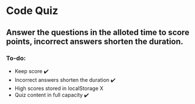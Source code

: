 # Code Quiz

## Answer the questions in the alloted time to score points, incorrect answers shorten the duration.

### To-do:
- Keep score ✔️
- Incorrect answers shorten the duration ✔️
- High scores stored in localStorage X
- Quiz content in full capacity ✔️